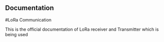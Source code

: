 ## Documentation

#LoRa Communication

This is the official documentation of LoRa receiver and Transmitter which is being used

